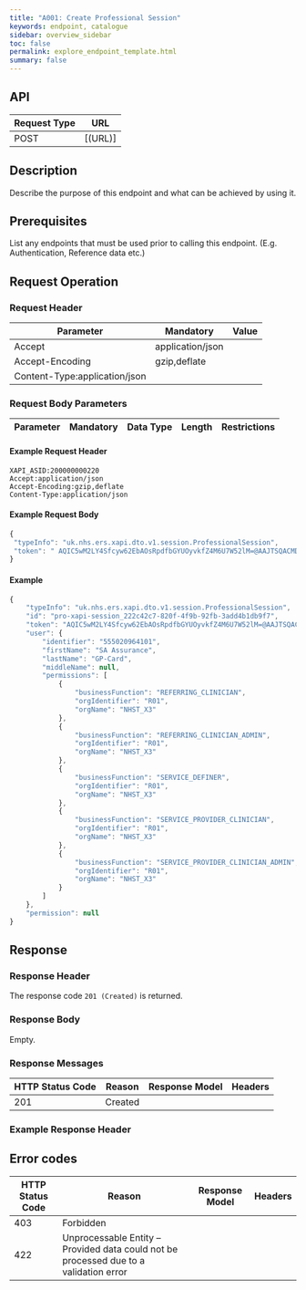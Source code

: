 ```yaml
---
title: "A001: Create Professional Session"
keywords: endpoint, catalogue
sidebar: overview_sidebar
toc: false
permalink: explore_endpoint_template.html
summary: false
---
```


## API

| Request Type | URL |
| -------------| --- |
| POST | [(URL)]

## Description
Describe the purpose of this endpoint and what can be achieved by using it.

## Prerequisites
List any endpoints that must be used prior to calling this endpoint.
(E.g. Authentication, Reference data etc.)  

## Request Operation

### Request Header
| Parameter | Mandatory | Value |
| -------------| --------- | --------- |
| Accept | application/json |
| Accept-Encoding | gzip,deflate |
| Content-Type:application/json |

### Request Body Parameters
| Parameter | Mandatory | Data Type | Length | Restrictions |
| -------------| --------- | --------- | ------ | ------------ |

#### Example Request Header
```http
XAPI_ASID:200000000220
Accept:application/json
Accept-Encoding:gzip,deflate
Content-Type:application/json
```

#### Example Request Body
```javascript
{
 "typeInfo": "uk.nhs.ers.xapi.dto.v1.session.ProfessionalSession",
 "token": " AQIC5wM2LY4Sfcyw62EbAOsRpdfbGYUOyvkfZ4M6U7W52lM=@AAJTSQACMDE=#"
}
```

#### Example
```javascript
{
    "typeInfo": "uk.nhs.ers.xapi.dto.v1.session.ProfessionalSession",
    "id": "pro-xapi-session_222c42c7-820f-4f9b-92fb-3add4b1db9f7",
    "token": "AQIC5wM2LY4Sfcyw62EbAOsRpdfbGYUOyvkfZ4M6U7W52lM=@AAJTSQACMDE=#",
    "user": {
        "identifier": "555020964101",
        "firstName": "SA Assurance",
        "lastName": "GP-Card",
        "middleName": null,
        "permissions": [
            {
                "businessFunction": "REFERRING_CLINICIAN",
                "orgIdentifier": "R01",
                "orgName": "NHST_X3"
            },
            {
                "businessFunction": "REFERRING_CLINICIAN_ADMIN",
                "orgIdentifier": "R01",
                "orgName": "NHST_X3"
            },
            {
                "businessFunction": "SERVICE_DEFINER",
                "orgIdentifier": "R01",
                "orgName": "NHST_X3"
            },
            {
                "businessFunction": "SERVICE_PROVIDER_CLINICIAN",
                "orgIdentifier": "R01",
                "orgName": "NHST_X3"
            },
            {
                "businessFunction": "SERVICE_PROVIDER_CLINICIAN_ADMIN",
                "orgIdentifier": "R01",
                "orgName": "NHST_X3"
            }
        ]
    },
    "permission": null
}
```

## Response

### Response Header
The response code `201 (Created)` is returned.

### Response Body
Empty.

### Response Messages

| HTTP Status Code | Reason | Response Model | Headers |
| ---------------- | ------ | -------------- | ------- |
| 201 | Created |

### Example Response Header

## Error codes

| HTTP Status Code | Reason | Response Model | Headers |
| ---------------- | ------ | -------------- | ------- |
| 403 | Forbidden |
| 422 | Unprocessable Entity – Provided data could not be processed due to a validation error |
